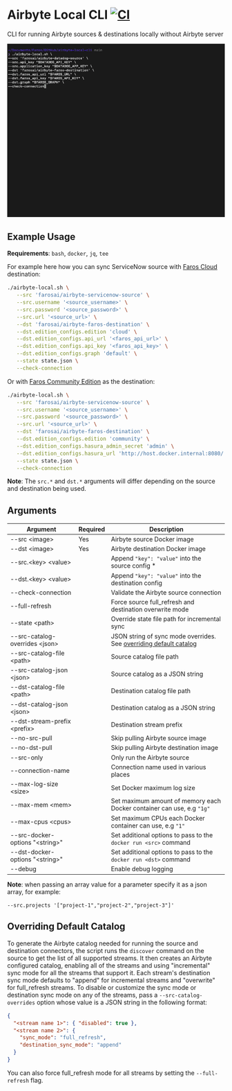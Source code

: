 # Airbyte Local CLI [![CI](https://github.com/faros-ai/airbyte-local-cli/actions/workflows/ci.yaml/badge.svg)](https://github.com/faros-ai/airbyte-local-cli/actions/workflows/ci.yaml)

CLI for running Airbyte sources & destinations locally without Airbyte server

![Alt Text](https://github.com/Faros-ai/airbyte-local-cli/raw/main/resources/demo.gif)

## Example Usage

**Requirements**: `bash`, `docker`, `jq`, `tee`

For example here how you can sync ServiceNow source with [Faros Cloud](https://www.faros.ai) destination:

```sh
./airbyte-local.sh \
   --src 'farosai/airbyte-servicenow-source' \
   --src.username '<source_username>' \
   --src.password '<source_password>' \
   --src.url '<source_url>' \
   --dst 'farosai/airbyte-faros-destination' \
   --dst.edition_configs.edition 'cloud' \
   --dst.edition_configs.api_url '<faros_api_url>' \
   --dst.edition_configs.api_key '<faros_api_key>' \
   --dst.edition_configs.graph 'default' \
   --state state.json \
   --check-connection
```

Or with [Faros Community Edition](https://github.com/faros-ai/faros-community-edition) as the destination:

```sh
./airbyte-local.sh \
   --src 'farosai/airbyte-servicenow-source' \
   --src.username '<source_username>' \
   --src.password '<source_password>' \
   --src.url '<source_url>' \
   --dst 'farosai/airbyte-faros-destination' \
   --dst.edition_configs.edition 'community' \
   --dst.edition_configs.hasura_admin_secret 'admin' \
   --dst.edition_configs.hasura_url 'http://host.docker.internal:8080/' \
   --state state.json \
   --check-connection
```

**Note**: The `src.*` and `dst.*` arguments will differ depending on the source and destination being used.

## Arguments

| Argument                          | Required | Description                                                                                       |
| --------------------------------- | --- | ------------------------------------------------------------------------------------------------- |
| --src \<image\>                   | Yes | Airbyte source Docker image                                                                       |
| --dst \<image\>                   | Yes | Airbyte destination Docker image                                                                  |
| --src.\<key\> \<value\>           |     | Append `"key": "value"` into the source config \*                                                 |
| --dst.\<key\> \<value\>           |     | Append `"key": "value"` into the destination config                                               |
| --check-connection                |     | Validate the Airbyte source connection                                                            |
| --full-refresh                    |     | Force source full_refresh and destination overwrite mode                                          |
| --state \<path\>                  |     | Override state file path for incremental sync                                                     |
| --src-catalog-overrides \<json\>  |     | JSON string of sync mode overrides. See [overriding default catalog](#overriding-default-catalog) |
| --src-catalog-file \<path\>       |     | Source catalog file path                                                                          |
| --src-catalog-json \<json\>       |     | Source catalog as a JSON string                                                                   |
| --dst-catalog-file \<path\>       |     | Destination catalog file path                                                                     |
| --dst-catalog-json \<json\>       |     | Destination catalog as a JSON string                                                              |
| --dst-stream-prefix \<prefix\>    |     | Destination stream prefix                                                                         |
| --no-src-pull                     |     | Skip pulling Airbyte source image                                                                 |
| --no-dst-pull                     |     | Skip pulling Airbyte destination image                                                            |
| --src-only                        |     | Only run the Airbyte source                                                                       |
| --connection-name                 |     | Connection name used in various places                                                            |
| --max-log-size \<size\>           |     | Set Docker maximum log size                                                                       |
| --max-mem \<mem\>                 |     | Set maximum amount of memory each Docker container can use, e.g `"1g"`                            |
| --max-cpus \<cpus\>               |     | Set maximum CPUs each Docker container can use, e.g `"1"`                                         |
| --src-docker-options "\<string\>" |     | Set additional options to pass to the `docker run <src>` command                                  |
| --dst-docker-options "\<string\>" |     | Set additional options to pass to the `docker run <dst>` command                                  |
| --debug                           |     | Enable debug logging                                                                              |

**Note**: when passing an array value for a parameter specify it as a json array, for example:

```
--src.projects '["project-1","project-2","project-3"]'
```

## Overriding Default Catalog

To generate the Airbyte catalog needed for running the source and destination
connectors, the script runs the `discover` command on the source to get the list
of all supported streams. It then creates an Airbyte configured catalog,
enabling all of the streams and using "incremental" sync mode for all the
streams that support it. Each stream's destination sync mode defaults to
"append" for incremental streams and "overwrite" for full_refresh streams. To
disable or customize the sync mode or destination sync mode on any of the
streams, pass a `--src-catalog-overrides` option whose value is a JSON string in
the following format:

```json
{
  "<stream name 1>": { "disabled": true },
  "<stream name 2>": {
    "sync_mode": "full_refresh",
    "destination_sync_mode": "append"
  }
}
```

You can also force full_refresh mode for all streams by setting the `--full-refresh` flag.

